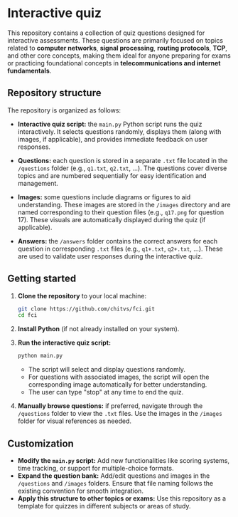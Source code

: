 # Interactive quiz

This repository contains a collection of quiz questions designed for interactive assessments. These questions are primarily focused on topics related to **computer networks**, **signal processing**, **routing protocols**, **TCP**, and other core concepts, making them ideal for anyone preparing for exams or practicing foundational concepts in **telecommunications and internet fundamentals**.

## Repository structure

The repository is organized as follows:

- **Interactive quiz script:** the `main.py` Python script runs the quiz interactively. It selects questions randomly, displays them (along with images, if applicable), and provides immediate feedback on user responses.
  
- **Questions:** each question is stored in a separate `.txt` file located in the `/questions` folder (e.g., `q1.txt`, `q2.txt`, ...). The questions cover diverse topics and are numbered sequentially for easy identification and management.

- **Images:** some questions include diagrams or figures to aid understanding. These images are stored in the `/images` directory and are named corresponding to their question files (e.g., `q17.png` for question 17). These visuals are automatically displayed during the quiz (if applicable).

- **Answers:** the `/answers` folder contains the correct answers for each question in corresponding `.txt` files (e.g., `q1+.txt`, `q2+.txt`, ...). These are used to validate user responses during the interactive quiz.

## Getting started

1. **Clone the repository** to your local machine:
   ```bash
   git clone https://github.com/chitvs/fci.git
   cd fci
   ```

2. **Install Python** (if not already installed on your system).

3. **Run the interactive quiz script:**
   ```bash
   python main.py
   ```
   - The script will select and display questions randomly.
   - For questions with associated images, the script will open the corresponding image automatically for better understanding.
   - The user can type "stop" at any time to end the quiz.

4. **Manually browse questions:** if preferred, navigate through the `/questions` folder to view the `.txt` files. Use the images in the `/images` folder for visual references as needed.

## Customization

- **Modify the `main.py` script:** Add new functionalities like scoring systems, time tracking, or support for multiple-choice formats.
- **Expand the question bank:** Add/edit questions and images in the `/questions` and `/images` folders. Ensure that file naming follows the existing convention for smooth integration.
- **Apply this structure to other topics or exams:** Use this repository as a template for quizzes in different subjects or areas of study.
